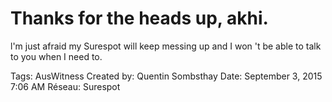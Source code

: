 # Thanks for the heads up, akhi.
l'm just afraid my Surespot will
keep messing up and I won 't
be able to talk to you when I
need to.

Tags: AusWitness
Created by: Quentin Sombsthay
Date: September 3, 2015 7:06 AM
Réseau: Surespot